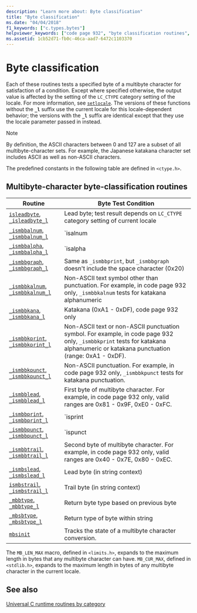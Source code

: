 ```yaml
---
description: "Learn more about: Byte classification"
title: "Byte classification"
ms.date: "04/04/2018"
f1_keywords: ["c.types.bytes"]
helpviewer_keywords: ["code page 932", "byte classification routines", "bytes, testing"]
ms.assetid: 1cb52d71-fb0c-46ca-aad7-6472c1103370
---
```

# Byte classification

Each of these routines tests a specified byte of a multibyte character for satisfaction of a condition. Except where specified otherwise, the output value is affected by the setting of the `LC_CTYPE` category setting of the locale. For more information, see [`setlocale`](../c-runtime-library/reference/setlocale-wsetlocale.md). The versions of these functions without the **`_l`** suffix use the current locale for this locale-dependent behavior; the versions with the **`_l`** suffix are identical except that they use the locale parameter passed in instead.

> [!NOTE]
> By definition, the ASCII characters between 0 and 127 are a subset of all multibyte-character sets. For example, the Japanese katakana character set includes ASCII as well as non-ASCII characters.

The predefined constants in the following table are defined in `<ctype.h>`.

## Multibyte-character byte-classification routines

| Routine | Byte Test Condition |
|--|--|
| [`isleadbyte`, `_isleadbyte_l`](../c-runtime-library/reference/isleadbyte-isleadbyte-l.md) | Lead byte; test result depends on `LC_CTYPE` category setting of current locale |
| [`_ismbbalnum`, `_ismbbalnum_l`](../c-runtime-library/reference/ismbbalnum-ismbbalnum-l.md) | `isalnum || _ismbbkalnum` |
| [`_ismbbalpha`, `_ismbbalpha_l`](../c-runtime-library/reference/ismbbalpha-ismbbalpha-l.md) | `isalpha || _ismbbkalpha` |
| [`_ismbbgraph`, `_ismbbgraph_l`](../c-runtime-library/reference/ismbbgraph-ismbbgraph-l.md) | Same as `_ismbbprint`, but `_ismbbgraph` doesn't include the space character (0x20) |
| [`_ismbbkalnum`, `_ismbbkalnum_l`](../c-runtime-library/reference/ismbbkalnum-ismbbkalnum-l.md) | Non-ASCII text symbol other than punctuation. For example, in code page 932 only, `_ismbbkalnum` tests for katakana alphanumeric |
| [`_ismbbkana`, `_ismbbkana_l`](../c-runtime-library/reference/ismbbkana-ismbbkana-l.md) | Katakana (0xA1 - 0xDF), code page 932 only |
| [`_ismbbkprint`, `_ismbbkprint_l`](../c-runtime-library/reference/ismbbkprint-ismbbkprint-l.md) | Non-ASCII text or non-ASCII punctuation symbol. For example, in code page 932 only, `_ismbbkprint` tests for katakana alphanumeric or katakana punctuation (range: 0xA1 - 0xDF). |
| [`_ismbbkpunct`, `_ismbbkpunct_l`](../c-runtime-library/reference/ismbbkpunct-ismbbkpunct-l.md) | Non-ASCII punctuation. For example, in code page 932 only, `_ismbbkpunct` tests for katakana punctuation. |
| [`_ismbblead`, `_ismbblead_l`](../c-runtime-library/reference/ismbblead-ismbblead-l.md) | First byte of multibyte character. For example, in code page 932 only, valid ranges are 0x81 - 0x9F, 0xE0 - 0xFC. |
| [`_ismbbprint`, `_ismbbprint_l`](../c-runtime-library/reference/ismbbprint-ismbbprint-l.md) | `isprint || _ismbbkprint`. `ismbbprint` includes the space character (0x20) |
| [`_ismbbpunct`, `_ismbbpunct_l`](../c-runtime-library/reference/ismbbpunct-ismbbpunct-l.md) | `ispunct || _ismbbkpunct` |
| [`_ismbbtrail`, `_ismbbtrail_l`](../c-runtime-library/reference/ismbbtrail-ismbbtrail-l.md) | Second byte of multibyte character. For example, in code page 932 only, valid ranges are 0x40 - 0x7E, 0x80 - 0xEC. |
| [`_ismbslead`, `_ismbslead_l`](../c-runtime-library/reference/ismbslead-ismbstrail-ismbslead-l-ismbstrail-l.md) | Lead byte (in string context) |
| [`ismbstrail`, `_ismbstrail_l`](../c-runtime-library/reference/ismbslead-ismbstrail-ismbslead-l-ismbstrail-l.md) | Trail byte (in string context) |
| [`_mbbtype`, `_mbbtype_l`](../c-runtime-library/reference/mbbtype-mbbtype-l.md) | Return byte type based on previous byte |
| [`_mbsbtype`, `_mbsbtype_l`](../c-runtime-library/reference/mbsbtype-mbsbtype-l.md) | Return type of byte within string |
| [`mbsinit`](../c-runtime-library/reference/mbsinit.md) | Tracks the state of a multibyte character conversion. |

The `MB_LEN_MAX` macro, defined in `<limits.h>`, expands to the maximum length in bytes that any multibyte character can have. `MB_CUR_MAX`, defined in `<stdlib.h>`, expands to the maximum length in bytes of any multibyte character in the current locale.

## See also

[Universal C runtime routines by category](../c-runtime-library/run-time-routines-by-category.md)
